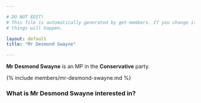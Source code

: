 ```yaml
---

# DO NOT EDIT!
# This file is automatically generated by get-members. If you change it, bad
# things will happen.

layout: default
title: "Mr Desmond Swayne"

---
```


**Mr Desmond Swayne** is an MP in the **Conservative** party.

{% include members/mr-desmond-swayne.md %}

### What is Mr Desmond Swayne interested in?


